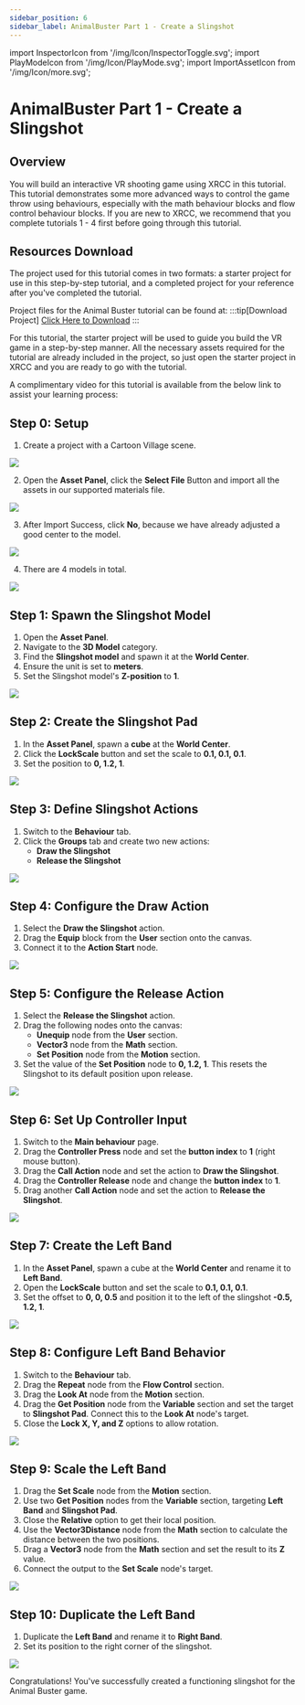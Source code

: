 ```yaml
---
sidebar_position: 6
sidebar_label: AnimalBuster Part 1 - Create a Slingshot
---
```


import InspectorIcon from '/img/Icon/InspectorToggle.svg';
import PlayModeIcon from '/img/Icon/PlayMode.svg';
import ImportAssetIcon from '/img/Icon/more.svg';

# AnimalBuster Part 1 - Create a Slingshot

## Overview
You will build an interactive VR shooting game using XRCC in this tutorial. This tutorial demonstrates some more advanced ways to control the game throw using behaviours, especially with the math behaviour blocks and flow control behaviour blocks. If you are new to XRCC, we recommend that you complete tutorials 1 - 4 first before going through this tutorial.


## Resources Download

The project used for this tutorial comes in two formats: a starter project for use in this step-by-step tutorial, and a completed project for your reference after you've completed the tutorial.

Project files for the Animal Buster tutorial can be found at:
:::tip[Download Project]
[Click Here to Download](https://votanic-my.sharepoint.com/:f:/p/tobey/Esx9Ohu6EoZMiitJmN-eCBUBOkllMPvF3jpoJ2z5STJUCw?e=noJcfc)
:::

For this tutorial, the starter project will be used to guide you build the VR game in a step-by-step manner. All the necessary assets required for the tutorial are already included in the project, so just open the starter project in XRCC and you are ready to go with the tutorial.

A complimentary video for this tutorial is available from the below link to assist your learning process:

## Step 0: Setup
1. Create a project with a Cartoon Village scene.

![](/img/Tutorial/AnimalBuster/AnimalBuster1/10.png)

2. Open the **Asset Panel**, click the **Select File** Button and import all the assets in our supported materials file.

![](/img/Tutorial/AnimalBuster/AnimalBuster1/11.png)

3. After Import Success, click **No**, because we have already adjusted a good center to the model.

![](/img/Tutorial/AnimalBuster/AnimalBuster1/12.png)

4. There are 4 models in total.

![](/img/Tutorial/AnimalBuster/AnimalBuster1/13.png)


## Step 1: Spawn the Slingshot Model
1. Open the **Asset Panel**.
2. Navigate to the **3D Model** category.
3. Find the **Slingshot model** and spawn it at the **World Center**.
4. Ensure the unit is set to **meters**.
5. Set the Slingshot model's **Z-position** to **1**.

![](/img/Tutorial/AnimalBuster/AnimalBuster1/1.png)

## Step 2: Create the Slingshot Pad
1. In the **Asset Panel**, spawn a **cube** at the **World Center**.
2. Click the **LockScale** button and set the scale to **0.1, 0.1, 0.1**.
3. Set the position to **0, 1.2, 1**.

![](/img/Tutorial/AnimalBuster/AnimalBuster1/2.png)

## Step 3: Define Slingshot Actions
1. Switch to the **Behaviour** tab.
2. Click the **Groups** tab and create two new actions:
   - **Draw the Slingshot**
   - **Release the Slingshot**

![](/img/Tutorial/AnimalBuster/AnimalBuster1/3.png)

## Step 4: Configure the Draw Action
1. Select the **Draw the Slingshot** action.
2. Drag the **Equip** block from the **User** section onto the canvas.
3. Connect it to the **Action Start** node.

![](/img/Tutorial/AnimalBuster/AnimalBuster1/4.png)

## Step 5: Configure the Release Action
1. Select the **Release the Slingshot** action.
2. Drag the following nodes onto the canvas:
   - **Unequip** node from the **User** section.
   - **Vector3** node from the **Math** section.
   - **Set Position** node from the **Motion** section.
3. Set the value of the **Set Position** node to **0, 1.2, 1**. This resets the Slingshot to its default position upon release.

![](/img/Tutorial/AnimalBuster/AnimalBuster1/5.png)

## Step 6: Set Up Controller Input
1. Switch to the **Main behaviour** page.
2. Drag the **Controller Press** node and set the **button index** to **1** (right mouse button).
3. Drag the **Call Action** node and set the action to **Draw the Slingshot**.
4. Drag the **Controller Release** node and change the **button index** to **1**.
5. Drag another **Call Action** node and set the action to **Release the Slingshot**.

![](/img/Tutorial/AnimalBuster/AnimalBuster1/6.png)

## Step 7: Create the Left Band
1. In the **Asset Panel**, spawn a cube at the **World Center** and rename it to **Left Band**.
2. Open the **LockScale** button and set the scale to **0.1, 0.1, 0.1**.
3. Set the offset to **0, 0, 0.5** and position it to the left of the slingshot **-0.5, 1.2, 1**.

![](/img/Tutorial/AnimalBuster/AnimalBuster1/7.png)

## Step 8: Configure Left Band Behavior
1. Switch to the **Behaviour** tab.
2. Drag the **Repeat** node from the **Flow Control** section.
3. Drag the **Look At** node from the **Motion** section.
4. Drag the **Get Position** node from the **Variable** section and set the target to **Slingshot Pad**. Connect this to the **Look At** node's target.
5. Close the **Lock X, Y, and Z** options to allow rotation.

![](/img/Tutorial/AnimalBuster/AnimalBuster1/8.png)

## Step 9: Scale the Left Band
1. Drag the **Set Scale** node from the **Motion** section.
2. Use two **Get Position** nodes from the **Variable** section, targeting **Left Band** and **Slingshot Pad**.
3. Close the **Relative** option to get their local position.
4. Use the **Vector3Distance** node from the **Math** section to calculate the distance between the two positions.
5. Drag a **Vector3** node from the **Math** section and set the result to its **Z** value.
6. Connect the output to the **Set Scale** node's target.

![](/img/Tutorial/AnimalBuster/AnimalBuster1/8.png)

## Step 10: Duplicate the Left Band
1. Duplicate the **Left Band** and rename it to **Right Band**.
2. Set its position to the right corner of the slingshot.

![](/img/Tutorial/AnimalBuster/AnimalBuster1/9.png)

Congratulations! You've successfully created a functioning slingshot for the Animal Buster game.